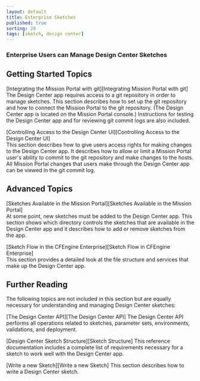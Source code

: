 ```yaml
---
layout: default
title: Enterprise Sketches
published: true
sorting: 20
tags: [sketch, design center]
---
```


### Enterprise Users can Manage Design Center Sketches 

## Getting Started Topics 

[Integrating the Mission Portal with git][Integrating Mission Portal with git]  The Design 
Center app requires access to a git repository in order to manage sketches. This section 
describes how to set up the git repository and how to connect the Mission Portal to the 
git repository. (The Design Center app is located on the Mission Portal console.) 
Instructions for testing the Design Center app and for reviewing git commit logs are also included. 

[Controlling Access to the Design Center UI][Controlling Access to the Design Center UI]  
This section describes how to give users access rights for making changes to the Design 
Center app. It describes how to allow or limit a Mission Portal user's ability to commit 
to the git repository and make changes to the hosts. All Mission Portal changes that users 
make through the Design Center app can be viewed in the git commit log.

## Advanced Topics

[Sketches Available in the Mission Portal][Sketches Available in the Mission Portal]  
At some point, new sketches must be added to the Design Center app. This section shows 
which directory controls the sketches that are available in the Design Center app and it 
describes how to add or remove sketches from the app.

[Sketch Flow in the CFEngine Enterprise][Sketch Flow in CFEngine Enterprise]  
This section provides a detailed look at the file structure and services that make up the 
Design Center app.

## Further Reading

The following topics are not included in this section but are equally necessary for 
understanding and managing Design Center sketches:

[The Design Center API][The Design Center API]  The Design Center API performs all 
operations related to sketches, parameter sets, environments, validations, and deployment.

[Design Center Sketch Structure][Sketch Structure]  This reference documentation includes 
a complete list of requirements necessary for a sketch to work well with the Design Center app.

[Write a new Sketch][Write a new Sketch]  This section describes how to write a Design Center sketch.




